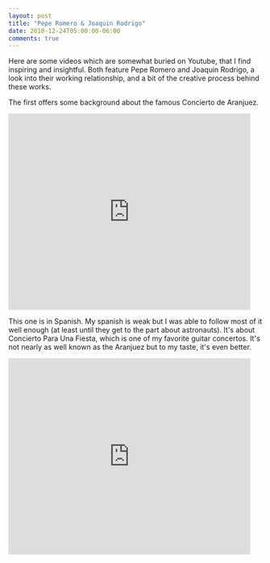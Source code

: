 ```yaml
---
layout: post
title: "Pepe Romero & Joaquin Rodrigo"
date: 2010-12-24T05:00:00-06:00
comments: true
---
```


Here are some videos which are somewhat buried on Youtube, that I find inspiring and insightful. Both feature Pepe Romero and Joaquin Rodrigo, a look into their working relationship, and a bit of the creative process behind these works.

The first offers some background about the famous Concierto de Aranjuez.

<iframe class="youtube-player" frameborder="0" height="390" src="http://www.youtube.com/embed/yNE2-JBdJlM" title="YouTube video player" type="text/html" width="480">&amp;lt;p&amp;gt;&amp;amp;amp;amp;lt;br&amp;amp;amp;amp;gt;&amp;amp;amp;amp;lt;br&amp;amp;amp;amp;gt;&amp;amp;amp;amp;lt;br&amp;amp;amp;amp;gt;My &amp;amp;amp;amp;lt;br&amp;amp;amp;amp;gt;&amp;lt;/p&amp;gt;</iframe>

This one is in Spanish. My spanish is weak but I was able to follow most of it well enough (at least until they get to the part about astronauts). It's about Concierto Para Una Fiesta, which is one of my favorite guitar concertos. It's not nearly as well known as the Aranjuez but to my taste, it's even better. 

<iframe class="youtube-player" frameborder="0" height="390" src="http://www.youtube.com/embed/to7V6RlXcpw" title="YouTube video player" type="text/html" width="480"></iframe>

